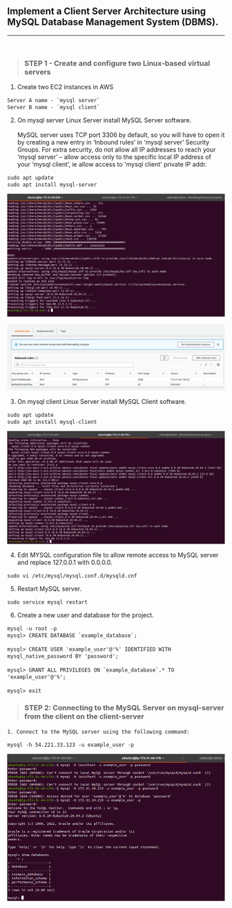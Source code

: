 ## Implement a Client Server Architecture using MySQL Database Management System (DBMS).
---
<br>


> ### **STEP 1 - Create and configure two Linux-based virtual servers**

1. Create two EC2 instances in AWS
```
Server A name - `mysql server`
Server B name - `mysql client`
```
2. On mysql server Linux Server install MySQL Server software. <br><br> 
MySQL server uses TCP port 3306 by default, so you will have to open it by creating a new entry in ‘Inbound rules’ in ‘mysql server’ Security Groups. For extra security, do not allow all IP addresses to reach your ‘mysql server’ – allow access only to the specific local IP address of your ‘mysql client’, ie allow access to 'mysql client' private IP addr.
```
sudo apt update
sudo apt install mysql-server
```
![Mysql Server Installation](images/mysql-server-installed.png)

![Mysql Server Installation](images/db-server-inbound-rule.png)


3. On mysql client Linux Server install MySQL Client software. 
```
sudo apt update
sudo apt install mysql-client
```
![Mysql Server Installation](images/mysql-client-installed.png)


4. Edit MYSQL configuration file to allow remote access to MySQL server and replace 127.0.0.1 with 0.0.0.0.
```
sudo vi /etc/mysql/mysql.conf.d/mysqld.cnf
```
5. Restart MySQL server.
```
sudo service mysql restart
```
6. Create a new user and database for the project.
```
mysql -u root -p
mysql> CREATE DATABASE `example_database`;

mysql> CREATE USER 'example_user'@'%' IDENTIFIED WITH mysql_native_password BY 'password';

mysql> GRANT ALL PRIVILEGES ON `example_database`.* TO 'example_user'@'%';

mysql> exit
```
> ### **STEP 2: Connecting to the MySQL Server on mysql-server from the client on the client-server**

    1. Connect to the MySQL server using the following command:
```
mysql -h 54.221.33.123 -u example_user -p
```

![Mysql Server Installation](images/end.png)


